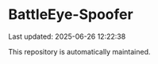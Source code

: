 # BattleEye-Spoofer

Last updated: 2025-06-26 12:22:38

This repository is automatically maintained.
